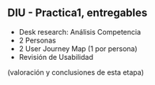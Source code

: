 ## DIU - Practica1, entregables




- Desk research: Análisis Competencia 
- 2 Personas 
- 2 User Journey Map  (1 por persona)
- Revisión de Usabilidad 


(valoración y conclusiones de esta etapa)
